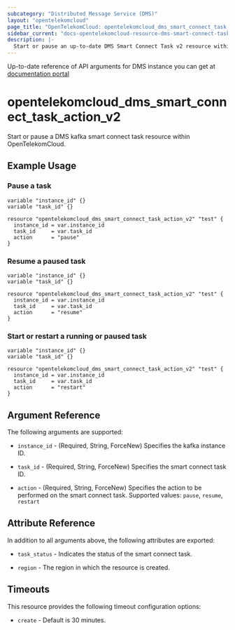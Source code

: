 ```yaml
---
subcategory: "Distributed Message Service (DMS)"
layout: "opentelekomcloud"
page_title: "OpenTelekomCloud: opentelekomcloud_dms_smart_connect_task_action_v2"
sidebar_current: "docs-opentelekomcloud-resource-dms-smart-connect-task-action-v2"
description: |-
  Start or pause an up-to-date DMS Smart Connect Task v2 resource within OpenTelekomCloud.
---
```


Up-to-date reference of API arguments for DMS instance you can get at
[documentation portal](https://docs.otc.t-systems.com/distributed-message-service/api-ref/apis_v2_recommended/smart_connect/index.html)

# opentelekomcloud_dms_smart_connect_task_action_v2

Start or pause a DMS kafka smart connect task resource within OpenTelekomCloud.

## Example Usage

### Pause a task

```hcl
variable "instance_id" {}
variable "task_id" {}

resource "opentelekomcloud_dms_smart_connect_task_action_v2" "test" {
  instance_id = var.instance_id
  task_id     = var.task_id
  action      = "pause"
}
```

### Resume a paused task

```hcl
variable "instance_id" {}
variable "task_id" {}

resource "opentelekomcloud_dms_smart_connect_task_action_v2" "test" {
  instance_id = var.instance_id
  task_id     = var.task_id
  action      = "resume"
}
```

### Start or restart a running or paused task

```hcl
variable "instance_id" {}
variable "task_id" {}

resource "opentelekomcloud_dms_smart_connect_task_action_v2" "test" {
  instance_id = var.instance_id
  task_id     = var.task_id
  action      = "restart"
}
```

## Argument Reference

The following arguments are supported:

* `instance_id` - (Required, String, ForceNew) Specifies the kafka instance ID.

* `task_id` - (Required, String, ForceNew) Specifies the smart connect task ID.

* `action` - (Required, String, ForceNew) Specifies the action to be performed on the smart connect task.
  Supported values: `pause`, `resume`, `restart`

## Attribute Reference

In addition to all arguments above, the following attributes are exported:

* `task_status` - Indicates the status of the smart connect task.

* `region` - The region in which the resource is created.


## Timeouts

This resource provides the following timeout configuration options:

* `create` - Default is 30 minutes.
